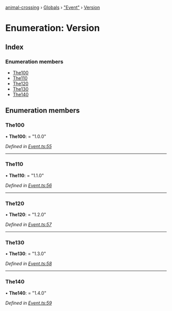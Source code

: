 [animal-crossing](../README.md) › [Globals](../globals.md) › ["Event"](../modules/_event_.md) › [Version](_event_.version.md)

# Enumeration: Version

## Index

### Enumeration members

* [The100](_event_.version.md#the100)
* [The110](_event_.version.md#the110)
* [The120](_event_.version.md#the120)
* [The130](_event_.version.md#the130)
* [The140](_event_.version.md#the140)

## Enumeration members

###  The100

• **The100**: = "1.0.0"

*Defined in [Event.ts:55](https://github.com/Norviah/animal-crossing/blob/ac736df/module/types/Event.ts#L55)*

___

###  The110

• **The110**: = "1.1.0"

*Defined in [Event.ts:56](https://github.com/Norviah/animal-crossing/blob/ac736df/module/types/Event.ts#L56)*

___

###  The120

• **The120**: = "1.2.0"

*Defined in [Event.ts:57](https://github.com/Norviah/animal-crossing/blob/ac736df/module/types/Event.ts#L57)*

___

###  The130

• **The130**: = "1.3.0"

*Defined in [Event.ts:58](https://github.com/Norviah/animal-crossing/blob/ac736df/module/types/Event.ts#L58)*

___

###  The140

• **The140**: = "1.4.0"

*Defined in [Event.ts:59](https://github.com/Norviah/animal-crossing/blob/ac736df/module/types/Event.ts#L59)*
